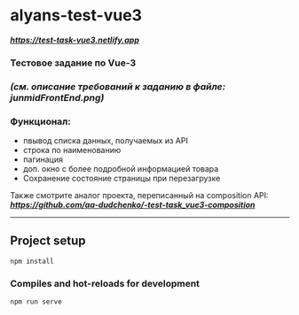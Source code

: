 # alyans-test-vue3
***<https://test-task-vue3.netlify.app>***
### **Тестовое задание по Vue-3** 

### *(см. описание требований к заданию в файле: junmidFrontEnd.png)*

### Функционал: 
* пвывод списка данных, получаемых из API
* строка по наименованию
* пагинация
* доп. окно с более подробной информацией товара
* Сохранение состояние страницы при перезагрузке

Также смотрите аналог проекта, переписанный на composition API: ***https://github.com/aa-dudchenko/-test-task_vue3-composition*** 

***
## Project setup
```
npm install
```

### Compiles and hot-reloads for development
```
npm run serve
```